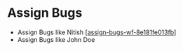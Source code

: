 # Assign Bugs

- Assign Bugs like Nitish [[assign-bugs-wf-8e181fe013fb]]
- Assign Bugs like John Doe

[//begin]: # "Autogenerated link references for markdown compatibility"
[assign-bugs-wf-8e181fe013fb]: ../community/nitish-mehrotra/nitish-mehrotras-workflows/assign-bugs-wf-8e181fe013fb "Assign Bugs WF 8e181fe013fb"
[//end]: # "Autogenerated link references"
